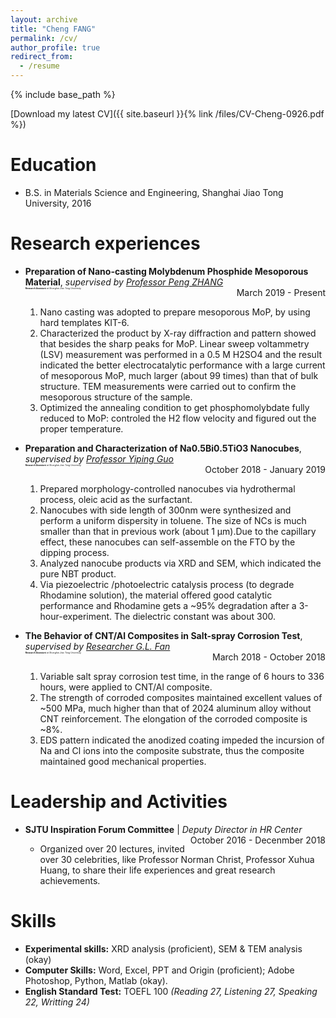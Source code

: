 ```yaml
---
layout: archive
title: "Cheng FANG"
permalink: /cv/
author_profile: true
redirect_from:
  - /resume
---
```


{% include base_path %}


[Download my latest CV]({{ site.baseurl }}{% link /files/CV-Cheng-0926.pdf %})

# Education
* B.S. in Materials Science and Engineering, Shanghai Jiao Tong University, 2016


# Research experiences
* **Preparation of Nano-casting Molybdenum Phosphide Mesoporous Material**, *supervised by [Professor Peng ZHANG](http://en.smse.sjtu.edu.cn/people/detail.aspx?id=102&cid=72057594037927936)*  
<span style="float: left; font-size: 3.5;">**Research Assistant** *at Shanghai Jiao Tong University*</span>
<span style="float: right; ">March 2019 - Present</span>  
  
  1. Nano casting was adopted to prepare mesoporous MoP, by using hard templates KIT-6. 
  2. Characterized the product by X-ray diffraction and pattern showed that besides the sharp peaks for MoP. Linear sweep voltammetry (LSV) measurement was performed in a 0.5 M H2SO4 and the result indicated the better electrocatalytic performance with a large current of mesoporous MoP, much larger (about 99 times) than that of bulk structure. TEM measurements were carried out to confirm the mesoporous structure of the sample. 
  3. Optimized the annealing condition to get phosphomolybdate fully reduced to MoP: controled the H2 flow velocity and figured out the proper temperature.

* **Preparation and Characterization of Na0.5Bi0.5TiO3 Nanocubes**, *supervised by [Professor Yiping Guo](http://en.smse.sjtu.edu.cn/people/detail.aspx?id=159&cid=72057594037927936)*  
<span style="float: left; font-size: 3.5;">**Research Assistant** *at Shanghai Jiao Tong University*</span>
<span style="float: right; ">October 2018 - January 2019</span>  
  
  1. Prepared morphology-controlled nanocubes via hydrothermal process, oleic acid as the surfactant.  
  2. Nanocubes with side length of 300nm were synthesized and perform a uniform dispersity in toluene. The size of NCs is much smaller than that in previous work (about 1 μm).Due to the capillary effect, these nanocubes can self-assemble on the FTO by the dipping process.  
  3. Analyzed nanocube products via XRD and SEM, which indicated the pure NBT product.  
  4. Via piezoelectric /photoelectric catalysis process (to degrade Rhodamine solution), the material offered good catalytic performance and Rhodamine gets a ~95% degradation after a 3-hour-experiment. The dielectric constant was about 300.
  
* **The Behavior of CNT/Al Composites in Salt-spray Corrosion Test**, *supervised by [Researcher G.L. Fan](http://en.smse.sjtu.edu.cn/people/detail.aspx?id=43&cid=72057594037927936)*  
<span style="float: left; font-size: 3.5;">**Research Assistant** *at Shanghai Jiao Tong University*</span>
<span style="float: right; ">March 2018 - October 2018</span>  
  
  1. Variable salt spray corrosion test time, in the range of 6 hours to 336 hours, were applied to CNT/Al composite.  
  2. The strength of corroded composites maintained excellent values of ~500 MPa, much higher than that of 2024 aluminum alloy without CNT reinforcement. The elongation of the corroded composite is ~8%.  
  3. EDS pattern indicated the anodized coating impeded the incursion of Na and Cl ions into the composite substrate, thus the composite maintained good mechanical properties.  
  
  
# Leadership and Activities
* **SJTU Inspiration Forum Committee** | *Deputy Director in HR Center*
<span style="float: right; ">October 2016 - Decenmber 2018</span>  
  
  - Organized over 20 lectures, invited over 30 celebrities, like Professor Norman Christ, Professor Xuhua Huang, to share their life experiences and great research achievements.

  
# Skills 
* **Experimental skills:** XRD analysis (proficient), SEM & TEM analysis (okay) 
* **Computer Skills:** Word, Excel, PPT and Origin (proficient); Adobe Photoshop, Python, Matlab (okay).
* **English Standard Test:** TOEFL 100 *(Reading 27, Listening 27, Speaking 22, Writting 24)*
  

